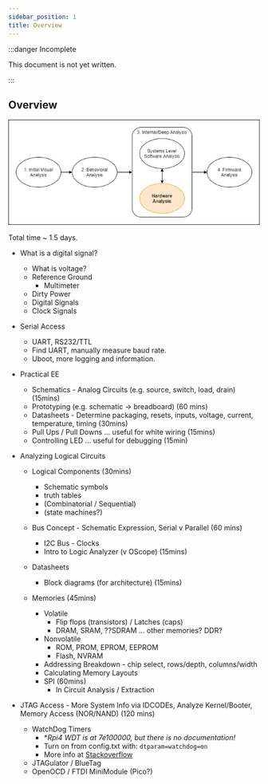 ```yaml
---
sidebar_position: 1
title: Overview
---
```


:::danger Incomplete

This document is not yet written.

:::

## Overview

![process hardware analysis](./process-hardware-step3.png)

Total time ~ 1.5 days.

- What is a digital signal?
  - What is voltage?
  - Reference Ground
    - Multimeter
  - Dirty Power
  - Digital Signals
  - Clock Signals

- Serial Access
  - UART, RS232/TTL
  - Find UART, manually measure baud rate.
  - Uboot, more logging and information.

- Practical EE
  - Schematics - Analog Circuits (e.g. source, switch, load, drain) (15mins)
  - Prototyping (e.g. schematic -> breadboard) (60 mins)
  - Datasheets - Determine packaging, resets, inputs, voltage, current, temperature, timing (30mins)
  - Pull Ups / Pull Downs  ... useful for white wiring (15mins)
  - Controlling LED ... useful for debugging (15min)

- Analyzing Logical Circuits
  - Logical Components (30mins)
    - Schematic symbols
    - truth tables
    - (Combinatorial / Sequential)
    - (state machines?)
  - Bus Concept - Schematic Expression, Serial v Parallel (60 mins)
    - I2C Bus - Clocks
    - Intro to Logic Analyzer (v OScope) (15mins)
  - Datasheets
    - Block diagrams (for architecture) (15mins)
  
  - Memories (45mins)
    - Volatile
      - Flip flops (transistors) / Latches (caps)
      - DRAM, SRAM, ??SDRAM ... other memories? DDR?
    - Nonvolatile
      - ROM, PROM, EPROM, EEPROM
      - Flash, NVRAM
    - Addressing Breakdown - chip select, rows/depth, columns/width
    - Calculating Memory Layouts
    - SPI (60mins)
      - In Circuit Analysis / Extraction  

- JTAG Access - More System Info via IDCODEs, Analyze Kernel/Booter, Memory Access (NOR/NAND) (120 mins)
  - WatchDog Timers
    - **Rpi4 WDT is at 7e100000, but there is no documentation!*
    - Turn on from config.txt with: `dtparam=watchdog=on`
    - More info at [Stackoverflow](https://raspberrypi.stackexchange.com/questions/108080/watchdog-on-the-rpi4)
  - JTAGulator / BlueTag
  - OpenOCD / FTDI MiniModule (Pico?)
